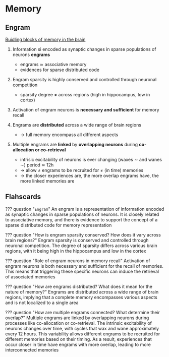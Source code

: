 # Memory

## Engram

[Buidling blocks of memory in the brain](https://youtu.be/X5trRLX7PQY)

1) Information si encoded as synaptic changes in sparse populations of neurons **engrams**

   - engrams $\simeq$ associative memory
   - evidences for sparse distributed code

2) Engram sparsity is highly conserved and controlled through neuronal competition

   - sparsity degree $\not=$ across regions (high in hippocampus, low in cortex)

3) Activation of engram neurons is **necessary and sufficient** for memory recall

4) Engrams are **distributed** across a wide range of brain regions

   - $\rightarrow$ full memory encompass all different aspects

5) Multiple engrams are **linked** by **overlapping neurons** during **co-allocation or co-retrieval**

   - intrisic excitability of neurons is ever changing (waxes $\sim$ and wanes $\sim$) period $\simeq$ 12h
   - $\rightarrow$ allow $\not =$ engrams to be recruited for $\not =$ (in time) memories
   - $\rightarrow$ the closer experiences are, the more overlap engrams have, the more linked memories are

## Flahscards

??? question "`Engram`"
    An engram is a representation of information encoded as synaptic changes in sparse populations of neurons. It is closely related to associative memory, and there is evidence to support the concept of a sparse distributed code for memory representation

??? question "How is engram sparsity conserved? How does it vary across brain regions?"
    Engram sparsity is conserved and controlled through neuronal competition. The degree of sparsity differs across various brain regions, with it being high in the hippocampus and low in the cortex

??? question "Role of engram neurons in memory recall"
    Activation of engram neurons is both necessary and sufficient for the recall of memories. This means that triggering these specific neurons can induce the retrieval of associated memories

??? question "How are engrams distributed? What does it mean for the nature of memory?"
    Engrams are distributed across a wide range of brain regions, implying that a complete memory encompasses various aspects and is not localized to a single area

??? question "How are multiple engrams connected? What determine their overlap?"
    Multiple engrams are linked by overlapping neurons during processes like co-allocation or co-retrieval. The intrinsic excitability of neurons changes over time, with cycles that wax and wane approximately every 12 hours. This variability allows different engrams to be recruited for different memories based on their timing. As a result, experiences that occur closer in time have engrams with more overlap, leading to more interconnected memories
